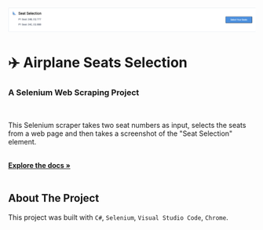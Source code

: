 <!-- PROJECT LOGO -->
<br />
<p align="center">
  <a href="https://github.com/gpdavila/Selenium_Web_Scrapping-">
    <img src="image (30).png" alt="Logo" >
  </a>
  </br>

# :airplane: Airplane Seats Selection 

 <h3 >A Selenium Web Scraping Project</h3>
 </br>
  <p>
    This Selenium scraper takes two seat numbers as input, selects the seats from a web page and then takes a screenshot of the "Seat Selection" element.
</p>
<p>
    <br />
    <a href="https://github.com/gpdavila/Selenium_Web_Scrapping-"><strong>Explore the docs »</strong></a>
    <br />
    <br />
</p>


<!-- ABOUT THE PROJECT -->
## About The Project
This project was built with `C#`, `Selenium`, `Visual Studio Code`, `Chrome`.

